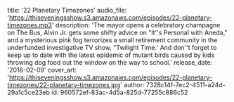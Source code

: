 title: '22 Planetary Timezones'
audio_file: 'https://thiseveningsshow.s3.amazonaws.com/episodes/22-planetary-timezones.mp3'
description: 'The mayor opens a celebratory champagne on The Bus, Alvin Jr. gets some shifty advice on "lt''s Personal with Aneda," and a mysterious pink fog terrorizes a small retirement community in the underfunded investigative TV show, "Twilight Time.‘ And don''t forget to keep up to date with the latest epidemic of mutant birds caused by kids throwing dog food out the window on the way to school.'
release_date: '2016-02-09'
cover_art: 'https://thiseveningsshow.s3.amazonaws.com/episodes/22-planetary-timezones/22-planetary-timezones.jpg'
author: 7328c14f-7ec2-4511-a24d-29a1c5ce23eb
id: 960572ef-83ac-4d5a-825d-77255c886c52
